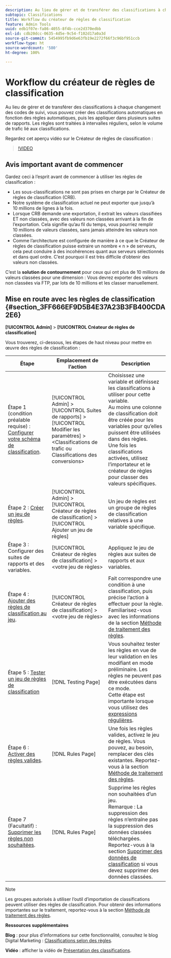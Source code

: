 ```yaml
---
description: Au lieu de gérer et de transférer des classifications à chaque changement des codes de suivi, vous pouvez créer des classifications automatiques en fonction des règles automatiques, puis les appliquer dans plusieurs suites de rapports. Les règles sont traitées à intervalles réguliers, selon le volume de trafic lié aux classifications.
subtopic: Classifications
title: Workflow du créateur de règles de classification
feature: Admin Tools
uuid: edb1f07e-fa86-4055-8f4b-cce2d370edbb
exl-id: cdb20dcc-0635-4d5e-9c54-f102d17a0a3d
source-git-commit: 5454995fb9d6e63fb19e2272f66f3c96bf951ccb
workflow-type: ht
source-wordcount: '580'
ht-degree: 100%

---
```


# Workflow du créateur de règles de classification

Au lieu de gérer et de transférer des classifications à chaque changement des codes de suivi, vous pouvez créer des classifications automatiques en fonction des règles automatiques, puis les appliquer dans plusieurs suites de rapports. Les règles sont traitées à intervalles réguliers, selon le volume de trafic lié aux classifications.

Regardez cet aperçu vidéo sur le Créateur de règles de classification :

>[!VIDEO](https://video.tv.adobe.com/v/25884/?quality=12)

## Avis important avant de commencer

Gardez ceci à l’esprit avant de commencer à utiliser les règles de classification :

* Les sous-classifications ne sont pas prises en charge par le Créateur de règles de classification (CRB).
* Notre système de classification actuel ne peut exporter que jusqu’à 10 millions de lignes à la fois.
* Lorsque CRB demande une exportation, il extrait les valeurs classifiées ET non classées, avec des valeurs non classées arrivant à la fin de l’exportation. Cela signifie qu’au fil du temps, vous pourriez remplir 10 millions de valeurs classées, sans jamais atteindre les valeurs non classées.
* Comme l’architecture est configurée de manière à ce que le Créateur de règles de classification puisse extraire un nombre « n » de serveurs, cela peut conduire à des incohérences quant aux serveurs sélectionnés et dans quel ordre. C’est pourquoi il est très difficile d’obtenir des valeurs non classées.

C’est la **solution de contournement** pour ceux qui ont plus de 10 millions de valeurs classées pour une dimension : Vous devrez exporter des valeurs non classées via FTP, par lots de 10 millions et les classer manuellement.

## Mise en route avec les règles de classification {#section_3FF666EF9D5B4E37A23B3FB400CDA2E6}

**[!UICONTROL Admin]** > **[!UICONTROL Créateur de règles de classification]**

Vous trouverez, ci-dessous, les étapes de haut niveau pour mettre en œuvre des règles de classification :

| Étape | Emplacement de l’action | Description |
|--- |--- |--- |
| Étape 1 (condition préalable requise) : [Configurer votre schéma de classification](https://experienceleague.adobe.com/docs/analytics/components/classifications/c-classifications.html?lang=fr). | [!UICONTROL Admin] > [!UICONTROL Suites de rapports] > [!UICONTROL Modifier les paramètres] > &lt;Classifications de trafic ou Classifications des conversions> | Choisissez une variable et définissez les classifications à utiliser pour cette variable. <br>Au moins une colonne de classification doit être créée pour les variables pour qu’elles puissent être utilisées dans des règles.<br>Une fois les classifications activées, utilisez l’importateur et le créateur de règles pour classer des valeurs spécifiques. |
| Étape 2 : [Créer un jeu de règles](/help/components/classifications/crb/classification-rule-set.md). | [!UICONTROL Admin] > [!UICONTROL Créateur de règles de classification] > [!UICONTROL Ajouter un jeu de règles] | Un jeu de règles est un groupe de règles de classification relatives à une variable spécifique. |
| Étape 3 : Configurer des suites de rapports et des variables. | [!UICONTROL Créateur de règles de classification] > &lt;votre jeu de règles> | Appliquez le jeu de règles aux suites de rapports et aux variables. |
| Étape 4 : [Ajouter des règles de classification au jeu](/help/components/classifications/crb/classification-quickstart-rules.md). | [!UICONTROL Créateur de règles de classification] > &lt;votre jeu de règles> | Fait correspondre une condition à une classification, puis précise l’action à effectuer pour la règle.  Familiarisez-vous avec les informations de la section [Méthode de traitement des règles](/help/components/classifications/crb/classification-quickstart-rules.md). |
| Étape 5 : [Tester un jeu de règles de classification](/help/components/classifications/crb/classification-quickstart-rules.md) | [!DNL Testing Page] | Vous souhaitez tester les règles en vue de leur validation en les modifiant en mode préliminaire. Les règles ne peuvent pas être exécutées dans ce mode.<br>Cette étape est importante lorsque vous utilisez des [expressions régulières](/help/components/classifications/crb/classification-quickstart-rules.md). |
| Étape 6 : [Activer des règles valides](/help/components/classifications/crb/classification-rule-definitions.md). | [!DNL Rules Page] | Une fois les règles valides, activez le jeu de règles.  Vous pouvez, au besoin, remplacer des clés existantes. Reportez-vous à la section [Méthode de traitement des règles](/help/components/classifications/crb/classification-quickstart-rules.md). |
| Étape 7 (Facultatif) : [Supprimer les règles non souhaitées](/help/components/classifications/crb/classification-rule-definitions.md). | [!DNL Rules Page] | Supprime les règles non souhaitées d’un jeu.<br>Remarque : La suppression des règles n’entraîne pas la suppression des données classées téléchargées.  Reportez-vous à la section [Supprimer des données de classification](/help/components/classifications/importer/t-delete-classification-data.md) si vous devez supprimer des données classées. |

>[!NOTE]
>
>Les groupes autorisés à utiliser l’outil d’importation de classifications peuvent utiliser des règles de classification. Pour obtenir des informations importantes sur le traitement, reportez-vous à la section [Méthode de traitement des règles](/help/components/classifications/crb/classification-quickstart-rules.md).

**Ressources supplémentaires**

**Blog** : pour plus d’informations sur cette fonctionnalité, consultez le blog Digital Marketing : [Classifications selon des règles](https://theblog.adobe.com/rule-based-classifications-part-1-making-classifications-easier/).

**Vidéo** : afficher la vidéo de [Présentation des classifications](https://experienceleague.adobe.com/docs/analytics-learn/tutorials/components/classifications/overview-of-classifications.html?lang=fr).
